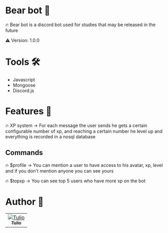 # Bear bot :bear:
 
 :fire: Bear bot is a discord bot used for studies that may be released in the future

⚠️ Version: 1.0.0

# Tools :hammer_and_wrench:
- Javascript 
- Mongoose
- Discord.js

# Features :rocket:

:fire: XP system -> 
For each message the user sends he gets a certain configurable number of  xp, and reaching a certain number he level up and everything is recorded in a nosql database

## Commands 

:fire: $profile -> 
You can mention a user to have access to his avatar, xp, level and if you don't mention anyone you can see yours 

:fire: $topxp -> 
You can see top 5 users who have more xp on the bot

# Author :bust_in_silhouette:

<table>
<tr>
<td align="center"><a href="https://github.com/tulioDev"><img src="https://github.com/tulioDev.png?size=100" alt="Tulio" align="center"/><br/><sub><b>Tulio</b></sub></a></td>
</tr>
</table>
